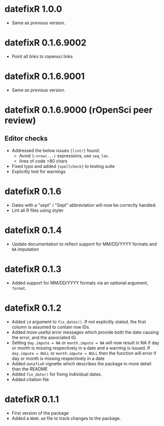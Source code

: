 <!-- NEWS.md is maintained by https://cynkra.github.io/fledge, do not edit -->

# datefixR 1.0.0

- Same as previous version.


# datefixR 0.1.6.9002

- Point all links to ropensci links


# datefixR 0.1.6.9001

- Same as previous version.


# datefixR 0.1.6.9000 (rOpenSci peer review)

## Editor checks
* Addressed the below issues `{lintr}` found:
  * Avoid `1:nrow(...)` expressions, use `seq_len`.
  * lines of code >80 chars
* Fixed typo and added `{spellcheck}` to testing suite
* Explicitly test for warnings


# datefixR 0.1.6

* Dates with a "sept" / "Sept" abbreviation will now be correctly handled.
* Lint all R files using styler

# datefixR 0.1.4

* Update documentation to reflect support for MM/DD/YYYY formats and `NA`
  imputation

# datefixR 0.1.3

* Added support for MM/DD/YYYY formats via an optional argument, `format`.

# datefixR 0.1.2

* Added `id` argument to `fix_dates()`. If not explicitly stated, the first
  column is assumed to contain row IDs.
* Added more useful error messages which provide both the date causing the
  error, and the associated ID. 
* Setting `day.impute = NA` or `month.impute = NA` will now result in NA if day
  or month is missing respectively in a date and a warning is issued. If
  `day.impute = NULL` or `month.impute = NULL` then the function will error if
  day or month is missing respectively in a date
* Added `datefixR` vignette which describes the package in more detail than the
  README
* Added `fix_date()` for fixing individual dates.
* Added citation file
  
# datefixR 0.1.1

* First version of the package
* Added a `NEWS.md` file to track changes to the package.


